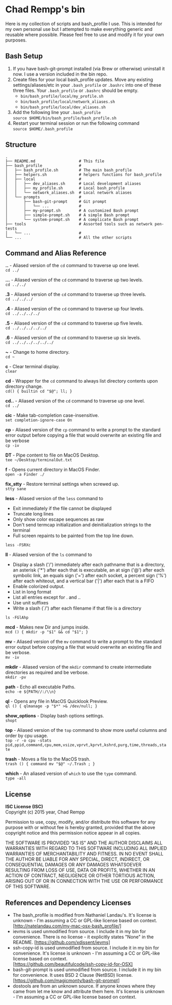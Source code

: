 # Chad Rempp's bin
Here is my collection of scripts and bash_profile I use. This is intended for my own personal use but I attempted to make everything generic and reusable where possible. Please feel free to use and modify it for your own purposes.

## Bash Setup
1. If you have bash-git-prompt installed (via Brew or otherwise) uninstall it now. I use a version included in the bin repo.
2. Create files for your local bash_profile updates. Move any existing settings/aliases/etc in your `.bash_profile` or `.bashrc` into one of these three files. Your `.bash_profile` or `.bashrc` should be empty.
   * `bin/bash_profile/local/my_profile.sh`
   * `bin/bash_profile/local/network_aliases.sh`
   * `bin/bash_profile/local/dev_aliases.sh`
3. Add the following line your `.bash_profile`  
    `source $HOME/bin/bash_profile/bash_profile.sh`
4. Restart your terminal session or run the following command  
`source $HOME/.bash_profile`

## Structure
    .
    ├── README.md                   # This file
    ├── bash_profile                #
    │   ├── bash_profile.sh         # The main bash_profile
    │   ├── helpers.sh              # helpers functions for bash_profile
    │   ├── local                   #
    │   │   ├── dev_aliases.sh      # Local development aliases
    │   │   ├── my_profile.sh       # Local bash_profile
    │   │   └── network_aliases.sh  # Local network aliases
    │   └── prompts                 #
    │       ├── bash-git-prompt     # Git prompt
    │       │   └── ...             #
    │       ├── my-prompt.sh        # A customized Bash prompt
    │       ├── simple-prompt.sh    # A simple Bash prompt
    │       └── system-prompt.sh    # A complicate Bash prompt
    ├── tools                       # Assorted tools such as network pen-tests
    │   └── ...                     #
    └── ...                         # All the other scripts

## Command and Alias Reference

**..** - Aliased version of the `cd` command to traverse up one level.    
`cd ../`

**...** - Aliased version of the `cd` command to traverse up two levels.    
`cd ../../`

**.3** - Aliased version of the `cd` command to traverse up three levels.    
`cd ../../../`

**.4** - Aliased version of the `cd` command to traverse up four levels.    
`cd ../../../../`

**.5** - Aliased version of the `cd` command to traverse up five levels.    
`cd ../../../../../`

**.6** - Aliased version of the `cd` command to traverse up six levels.    
`cd ../../../../../../`

**~** - Change to home directory.  
`cd ~`

**c** - Clear terminal display.  
`clear`

**cd** - Wrapper for the `cd` command to always list directory contents upon directory change.  
`cd() { builtin cd "$@"; ll; }`

**cd..** - Aliased version of the `cd` command to traverse up one level.    
`cd ../`

**cic** - Make tab-completion case-insensitive.  
`set completion-ignore-case On`

**cp** - Aliased version of the `cp` command to write a prompt to the standard error output before copying a file that would overwrite an existing file and be verbose  
`cp -iv`

**DT** - Pipe content to file on MacOS Desktop.  
`tee ~/Desktop/terminalOut.txt`

**f** - Opens current directory in MacOS Finder.  
`open -a Finder ./`

**fix_stty** - Restore terminal settings when screwed up.  
`stty sane`

**less** - Aliased version of the `less` command to
* Exit immediately if the file cannot be displayed
* Truncate long lines
* Only show color escape sequences as raw
* Don't send termcap initialization and deinitialization strings to the terminal
* Full screen repaints to be painted from the top line down.

`less -FSRXc`

**ll** - Aliased version of the `ls` command to
* Display a slash ('/') immediately after each pathname that is a directory, an asterisk ('*') after each that is executable, an at sign ('@') after each symbolic link, an equals sign ('=') after each socket, a percent sign ('%') after each whiteout, and a vertical bar ('|') after each that is a FIFO
* Enable colorized output.
* List in long format
* List all entries except for . and ..
* Use unit suffixes
* Write a slash (`/') after each filename if that file is a directory

`ls -FGlAhp`

**mcd** - Makes new Dir and jumps inside.  
`mcd () { mkdir -p "$1" && cd "$1"; }`

**mv** - Aliased version of the `mv` command to write a prompt to the standard error output before copying a file that would overwrite an existing file and be verbose.  
`mv -iv`

**mkdir** - Aliased version of the `mkdir` command to create intermediate directories as required and be verbose.  
`mkdir -pv`

**path** - Echo all executable Paths.    
`echo -e ${PATH//:/\\n}`

**ql** - Opens any file in MacOS Quicklook Preview.  
`ql () { qlmanage -p "$*" >& /dev/null; }`

**show_options** - Display bash options settings.  
`shopt`

**top** - Aliased version of the `top` command to show more useful columns and order by cpu usage.  
`top -r -o cpu -stats pid,ppid,command,cpu,mem,vsize,vprvt,kprvt,kshrd,purg,time,threads,state`

**trash** - Moves a file to the MacOS trash.  
`trash () { command mv "$@" ~/.Trash ; }`

**which** - An aliased version of `which` to use the `type` command.  
`type -all`

## License
**ISC License (ISC)**  
Copyright (c) 2015 year, Chad Rempp

Permission to use, copy, modify, and/or distribute this software for any purpose with or without fee is hereby granted, provided that the above copyright notice and this permission notice appear in all copies.

THE SOFTWARE IS PROVIDED "AS IS" AND THE AUTHOR DISCLAIMS ALL WARRANTIES WITH REGARD TO THIS SOFTWARE INCLUDING ALL IMPLIED WARRANTIES OF MERCHANTABILITY AND FITNESS. IN NO EVENT SHALL THE AUTHOR BE LIABLE FOR ANY SPECIAL, DIRECT, INDIRECT, OR CONSEQUENTIAL DAMAGES OR ANY DAMAGES WHATSOEVER RESULTING FROM LOSS OF USE, DATA OR PROFITS, WHETHER IN AN ACTION OF CONTRACT, NEGLIGENCE OR OTHER TORTIOUS ACTION, ARISING OUT OF OR IN CONNECTION WITH THE USE OR PERFORMANCE OF THIS SOFTWARE.

## References and Dependency Licenses
* The bash_profile is modified from Nathaniel Landau's. It's license is unknown - I'm assuming a CC or GPL-like license based on context.  
[http://natelandau.com/my-mac-osx-bash_profile/]
* ievms is used unmodified from source. I include it in my bin for convenience. There is no license - it explicitly states "None" in the README.
[https://github.com/xdissent/ievms]
* ssh-copy-id is used unmodified from source. I include it in my bin for convenience. It's license is unknown - I'm assuming a CC or GPL-like license based on context.   
[https://github.com/beautifulcode/ssh-copy-id-for-OSX]
* bash-git-prompt is used unmodified from source. I include it in my bin for convenience. It uses BSD 2 Clause (NetBSD) license.  
[https://github.com/magicmonty/bash-git-prompt]
* dostools are from an unknown source. If anyone knows where they came from let me know and attribute them here. It's license is unknown - I'm assuming a CC or GPL-like license based on context.
